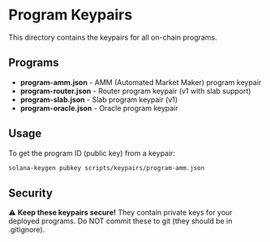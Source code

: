 # Program Keypairs

This directory contains the keypairs for all on-chain programs.

## Programs

- **program-amm.json** - AMM (Automated Market Maker) program keypair
- **program-router.json** - Router program keypair (v1 with slab support)
- **program-slab.json** - Slab program keypair (v1)
- **program-oracle.json** - Oracle program keypair

## Usage

To get the program ID (public key) from a keypair:
```bash
solana-keygen pubkey scripts/keypairs/program-amm.json
```

## Security

⚠️ **Keep these keypairs secure!** They contain private keys for your deployed programs.
Do NOT commit these to git (they should be in .gitignore).

